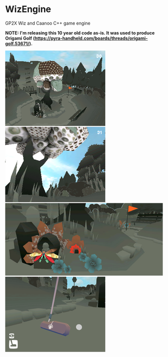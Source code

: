 # WizEngine

GP2X Wiz and Caanoo C++ game engine

__NOTE: I'm releasing this 10 year old code as-is. It was used to produce Origami Golf (https://pyra-handheld.com/boards/threads/origami-golf.53671/).__


![](https://github.com/digisims/WizEngine/blob/master/snap1.png)
![](https://github.com/digisims/WizEngine/blob/master/prettyshot1.png)
![](https://github.com/digisims/WizEngine/blob/master/level0.jpg)
![](https://github.com/digisims/WizEngine/blob/master/swingMode_concept.png)
